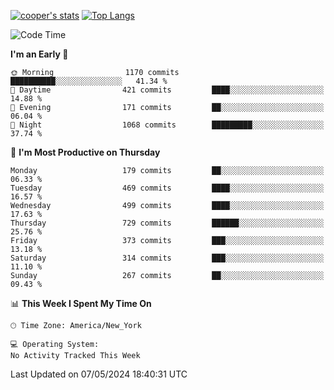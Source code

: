 [![cooper's stats](https://github-readme-stats-l2ak-km2n59e3j-coopjzs-projects.vercel.app/api?username=coopjz&count_private=true)](https://github.com/coopjz/github-readme-stats)
[![Top Langs](https://github-readme-stats-l2ak-km2n59e3j-coopjzs-projects.vercel.app/api/top-langs/?username=coopjz&count_private=true&langs_count=8&layout=compact&&hide=C)](https://github.com/coopjz/github-readme-stats)
<!--START_SECTION:waka-->
![Code Time](http://img.shields.io/badge/Code%20Time-36%20hrs%2016%20mins-blue)

**I'm an Early 🐤** 

```text
🌞 Morning                1170 commits        ██████████░░░░░░░░░░░░░░░   41.34 % 
🌆 Daytime                421 commits         ████░░░░░░░░░░░░░░░░░░░░░   14.88 % 
🌃 Evening                171 commits         ██░░░░░░░░░░░░░░░░░░░░░░░   06.04 % 
🌙 Night                  1068 commits        █████████░░░░░░░░░░░░░░░░   37.74 % 
```
📅 **I'm Most Productive on Thursday** 

```text
Monday                   179 commits         ██░░░░░░░░░░░░░░░░░░░░░░░   06.33 % 
Tuesday                  469 commits         ████░░░░░░░░░░░░░░░░░░░░░   16.57 % 
Wednesday                499 commits         ████░░░░░░░░░░░░░░░░░░░░░   17.63 % 
Thursday                 729 commits         ██████░░░░░░░░░░░░░░░░░░░   25.76 % 
Friday                   373 commits         ███░░░░░░░░░░░░░░░░░░░░░░   13.18 % 
Saturday                 314 commits         ███░░░░░░░░░░░░░░░░░░░░░░   11.10 % 
Sunday                   267 commits         ██░░░░░░░░░░░░░░░░░░░░░░░   09.43 % 
```


📊 **This Week I Spent My Time On** 

```text
🕑︎ Time Zone: America/New_York

💻 Operating System: 
No Activity Tracked This Week
```


 Last Updated on 07/05/2024 18:40:31 UTC
<!--END_SECTION:waka-->
